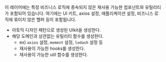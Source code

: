 이 레이어에는 특정 비즈니스 로직에 종속되지 않은 재사용 가능한 컴포넌트와 유틸리티가 포함되어 있습니다.
여기에는 UI 키트, axios 설정, 애플리케이션 설정, 비즈니스 로직에 묶이지 않은 헬퍼 등이 포함됩니다.

- 아토믹 디자인 패턴으로 생성된 UIkit을 생성한다.
- 해당 도메인과 상관없는 유틸리티 함수를 생성한다.
  - ex) `axios` 설정, `moment` 설정, `lodash` 설정 등
  - 재사용이 가능한 hooks를 생성한다.
  - 재사용이 가능한 util 함수를 생성한다.
